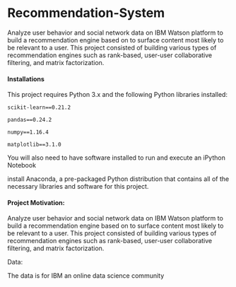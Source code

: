 


# Recommendation-System

Analyze user behavior and social network data on IBM Watson platform to build a recommendation engine based on to surface content most likely to be relevant to a user. This project consisted of building various types of recommendation engines such as rank-based, user-user collaborative filtering, and matrix factorization.


#### Installations

This project requires Python 3.x and the following Python libraries installed:

```
scikit-learn==0.21.2
```
```
pandas==0.24.2
```
```
numpy==1.16.4
```
```
matplotlib==3.1.0
```
You will also need to have software installed to run and execute an iPython Notebook

install Anaconda, a pre-packaged Python distribution that contains all of the necessary libraries and software for this project.

#### Project Motivation:

Analyze user behavior and social network data on IBM Watson platform to build a recommendation engine based on to surface content most likely to be relevant to a user. This project consisted of building various types of recommendation engines such as rank-based, user-user collaborative filtering, and matrix factorization.

Data:

The data is for IBM an online data science community
